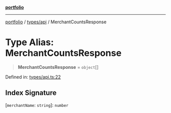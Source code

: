 [**portfolio**](../../../README.md)

***

[portfolio](../../../modules.md) / [types/api](../README.md) / MerchantCountsResponse

# Type Alias: MerchantCountsResponse

> **MerchantCountsResponse** = `object`[]

Defined in: [types/api.ts:22](https://github.com/tnorlund/Portfolio/blob/ca898a59e393128effd13e7124ea86b6d84ce087/portfolio/types/api.ts#L22)

## Index Signature

\[`merchantName`: `string`\]: `number`
